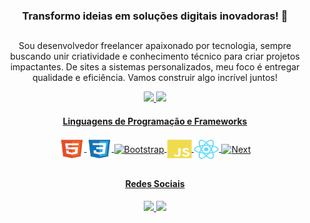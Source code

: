 <h3 align="center">Transformo ideias em soluções digitais inovadoras! 🚀</h3> 

##

<p align="center">
Sou desenvolvedor freelancer apaixonado por tecnologia, sempre buscando unir criatividade e conhecimento técnico para criar projetos impactantes. De sites a sistemas personalizados, meu foco é entregar qualidade e eficiência. Vamos construir algo incrível juntos! </p>
 <div align="center">
  <a href="https://github.com/MatheusZamo">
  <img height="165em" src="https://github-readme-stats.vercel.app/api?username=MatheusZamo&show_icons=true&theme=dark&include_all_commits=true&count_private=true"/>
  <img height="165em" src="https://github-readme-stats.vercel.app/api/top-langs/?username=MatheusZamo&layout=compact&langs_count=7&theme=dark"/>
</div>
  <div align="center" style="display: inline_block">
    <h4>Linguagens de Programação e Frameworks</h4>
    <img align="center" alt="HTML" height="30" width="40" src="https://raw.githubusercontent.com/devicons/devicon/master/icons/html5/html5-original.svg">
    <img align="center" alt="CSS" height="30" width="40" src="https://raw.githubusercontent.com/devicons/devicon/master/icons/css3/css3-original.svg">
    <img align="center" alt="Bootstrap" height="35" width="40" src="https://cdn.jsdelivr.net/gh/devicons/devicon@latest/icons/bootstrap/bootstrap-original.svg" />
    <img align="center" alt="Js" height="30" width="40" src="https://raw.githubusercontent.com/devicons/devicon/master/icons/javascript/javascript-plain.svg">
    <img align="center" alt="React" height="35" width="40" src="https://raw.githubusercontent.com/devicons/devicon/master/icons/react/react-original.svg">
    <img align="center" alt="Next" height="35" width="40" src="https://cdn.jsdelivr.net/gh/devicons/devicon@latest/icons/nextjs/nextjs-original.svg" />
  </div>
   
 ##
 
<div align="center"> 
 <h4>Redes Sociais</h4>
  <a href="https://www.linkedin.com/in/matheuszamo/" target="_blank">
   <img src="https://img.shields.io/badge/-LinkedIn-%230077B5?style=for-the-badge&logo=linkedin&logoColor=white">
  </a> 
 <a href="https://www.instagram.com/matheus.zamo/" target="_blank">
  <img src="https://img.shields.io/badge/-Instagram-E4405F?style=for-the-badge&amp;logo=instagram&amp;logoColor=white">
 </a> 
</div>

